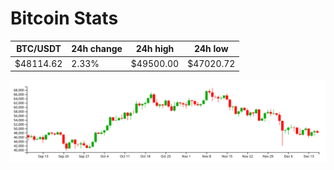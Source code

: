 # Bitcoin Stats

BTC/USDT|24h change|24h high|24h low|
|---|---|---|---|
|$48114.62|2.33%|$49500.00|$47020.72|

<img src="./chart.svg">
